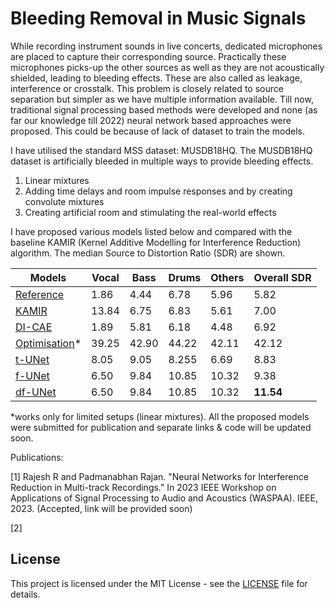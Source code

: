 # Bleeding Removal in Music Signals

While recording instrument sounds in live concerts, dedicated microphones are placed to capture their corresponding source. Practically these microphones picks-up the other sources as well as they are not acoustically shielded, leading to bleeding effects. These are also called as leakage, interference or crosstalk. This problem is closely related to source separation but simpler as we have multiple information available. Till now, traditional signal processing based methods were developed and none (as far our knowledge till 2022) neural network based approaches were proposed. This could be because of lack of dataset to train the models.

I have utilised the standard MSS dataset: MUSDB18HQ. The MUSDB18HQ dataset is artificially bleeded in multiple ways to provide bleeding effects. 
1. Linear mixtures
2. Adding time delays and room impulse responses and by creating convolute mixtures
3. Creating artificial room and stimulating the real-world effects

I have proposed various models listed below and compared with the baseline KAMIR (Kernel Additive Modelling for Interference Reduction) algorithm. The median Source to Distortion Ratio (SDR) are shown.


| Models | Vocal | Bass | Drums | Others | Overall SDR | 
|------|-----|-----|-----|-----|-----|
|[Reference]()| 1.86 | 4.44 | 6.78 | 5.96 | 5.82 | 
|[KAMIR](https://ieeexplore.ieee.org/abstract/document/7178036)| 13.84 | 6.75 | 6.83 | 5.61 | 7.00 |
|[DI-CAE]()| 1.89 | 5.81 | 6.18 | 4.48 | 6.92 | 
|[Optimisation]()*| 39.25 | 42.90 | 44.22 | 42.11 | 42.12 |
|[t-UNet]()| 8.05 | 9.05 | 8.255 | 6.69 | 8.83 |
|[f-UNet]()| 6.50 | 9.84 | 10.85 | 10.32 | 9.38 | 
|[df-UNet]()| 6.50 | 9.84 | 10.85 | 10.32 | __11.54__ |


*works only for limited setups (linear mixtures). All the proposed models were submitted for publication and separate links & code will be updated soon.

Publications:

[1] Rajesh R and Padmanabhan Rajan. "Neural Networks for Interference Reduction in Multi-track Recordings." In 2023 IEEE Workshop on Applications of Signal Processing to Audio and Acoustics (WASPAA). IEEE, 2023. (Accepted, link will be provided soon)


[2] 



## License
This project is licensed under the MIT License - see the [LICENSE](https://github.com/its-rajesh/Audio-Bleeding-Removal/blob/cde41b94a1be385efc46888a04b30a7b82c33375/LICENSE) file for details.
